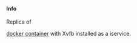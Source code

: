 #### Info 
Replica of

[docker container](https://github.com/samgiles/docker-xvfb)  with Xvfb installed as a iservice.


